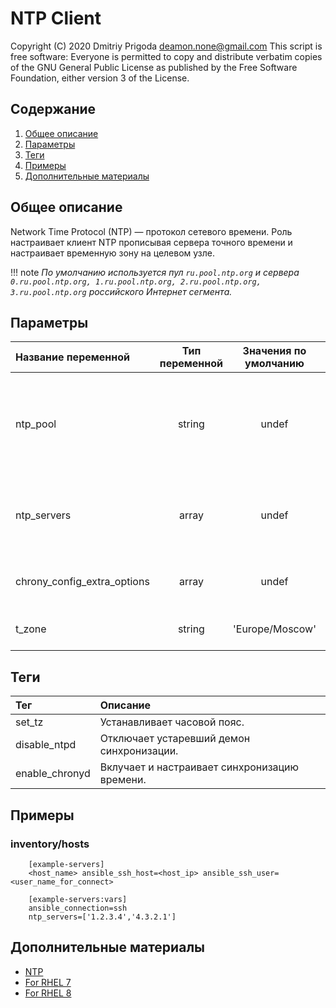 # NTP Client

Copyright (C) 2020 Dmitriy Prigoda deamon.none@gmail.com This script is free software: Everyone is permitted to copy and distribute verbatim copies of the GNU General Public License as published by the Free Software Foundation, either version 3 of the License.

## Содержание

1. [Общее описание](#общее-описание)
2. [Параметры](#параметры)
3. [Теги](#теги)
4. [Примеры](#примеры)
5. [Дополнительные материалы](#дополнительные-материалы)

## Общее описание
Network Time Protocol (NTP) — протокол сетевого времени. Роль настраивает клиент NTP прописывая сервера точного времени и настраивает временную зону на целевом узле. 

!!! note
    *По умолчанию используется пул `ru.pool.ntp.org` и сервера `0.ru.pool.ntp.org, 1.ru.pool.ntp.org, 2.ru.pool.ntp.org, 3.ru.pool.ntp.org` российского Интернет сегмента.*

## Параметры
|Название переменной               | Тип переменной | Значения по умолчанию | Описание                                                                                 |
|:---------------------------------|:--------------:|:---------------------:|:-----------------------------------------------------------------------------------------|
|ntp_pool                          | string         | undef                 | Задает пул серверов точного времени (нужен только для синхронизации времени из Интернет).| 
|ntp_servers                       | array          | undef                 | Задает список серверов точного времени, перечисление через запятую.                      |
|chrony_config_extra_options       | array          | undef                 | Дополнительные опции указываются как ключ значение.                                      |
|t_zone                            | string         | 'Europe/Moscow'       | Задает временную зону.                                                                   |



## Теги
|Тег                  | Описание                                          |
|:--------------------|:--------------------------------------------------|
|set_tz               | Устанавливает часовой пояс.                       |
|disable_ntpd         | Отключает устаревший демон синхронизации.         |
|enable_chronyd       | Вклучает и настраивает синхронизацию времени.     |

## Примеры

### inventory/hosts

```
    [example-servers]
    <host_name> ansible_ssh_host=<host_ip> ansible_ssh_user=<user_name_for_connect>

    [example-servers:vars]
    ansible_connection=ssh
    ntp_servers=['1.2.3.4','4.3.2.1']
```

## Дополнительные материалы

- [NTP](https://ru.wikipedia.org/wiki/NTP)
- [For RHEL 7](https://access.redhat.com/documentation/en-us/red_hat_enterprise_linux/7/html/system_administrators_guide/ch-configuring_ntp_using_ntpd)
- [For RHEL 8](https://access.redhat.com/documentation/en-us/red_hat_enterprise_linux/8/html/configuring_basic_system_settings/using-chrony-to-configure-ntp)